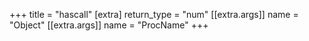 +++
title = "hascall"
[extra]
return_type = "num"
[[extra.args]]
name = "Object"
[[extra.args]]
name = "ProcName"
+++